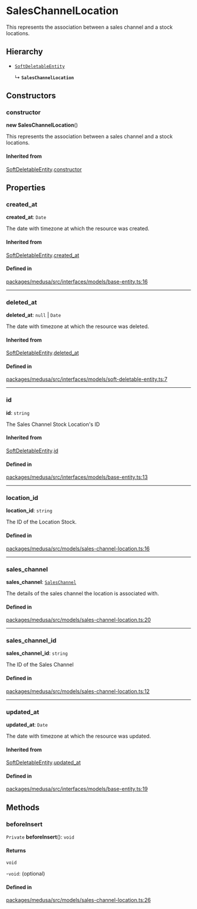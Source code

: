 # SalesChannelLocation

This represents the association between a sales channel and a stock locations.

## Hierarchy

- [`SoftDeletableEntity`](SoftDeletableEntity.md)

  ↳ **`SalesChannelLocation`**

## Constructors

### constructor

**new SalesChannelLocation**()

This represents the association between a sales channel and a stock locations.

#### Inherited from

[SoftDeletableEntity](SoftDeletableEntity.md).[constructor](SoftDeletableEntity.md#constructor)

## Properties

### created\_at

 **created\_at**: `Date`

The date with timezone at which the resource was created.

#### Inherited from

[SoftDeletableEntity](SoftDeletableEntity.md).[created_at](SoftDeletableEntity.md#created_at)

#### Defined in

[packages/medusa/src/interfaces/models/base-entity.ts:16](https://github.com/medusajs/medusa/blob/3d9f5ae63/packages/medusa/src/interfaces/models/base-entity.ts#L16)

___

### deleted\_at

 **deleted\_at**: ``null`` \| `Date`

The date with timezone at which the resource was deleted.

#### Inherited from

[SoftDeletableEntity](SoftDeletableEntity.md).[deleted_at](SoftDeletableEntity.md#deleted_at)

#### Defined in

[packages/medusa/src/interfaces/models/soft-deletable-entity.ts:7](https://github.com/medusajs/medusa/blob/3d9f5ae63/packages/medusa/src/interfaces/models/soft-deletable-entity.ts#L7)

___

### id

 **id**: `string`

The Sales Channel Stock Location's ID

#### Inherited from

[SoftDeletableEntity](SoftDeletableEntity.md).[id](SoftDeletableEntity.md#id)

#### Defined in

[packages/medusa/src/interfaces/models/base-entity.ts:13](https://github.com/medusajs/medusa/blob/3d9f5ae63/packages/medusa/src/interfaces/models/base-entity.ts#L13)

___

### location\_id

 **location\_id**: `string`

The ID of the Location Stock.

#### Defined in

[packages/medusa/src/models/sales-channel-location.ts:16](https://github.com/medusajs/medusa/blob/3d9f5ae63/packages/medusa/src/models/sales-channel-location.ts#L16)

___

### sales\_channel

 **sales\_channel**: [`SalesChannel`](SalesChannel.md)

The details of the sales channel the location is associated with.

#### Defined in

[packages/medusa/src/models/sales-channel-location.ts:20](https://github.com/medusajs/medusa/blob/3d9f5ae63/packages/medusa/src/models/sales-channel-location.ts#L20)

___

### sales\_channel\_id

 **sales\_channel\_id**: `string`

The ID of the Sales Channel

#### Defined in

[packages/medusa/src/models/sales-channel-location.ts:12](https://github.com/medusajs/medusa/blob/3d9f5ae63/packages/medusa/src/models/sales-channel-location.ts#L12)

___

### updated\_at

 **updated\_at**: `Date`

The date with timezone at which the resource was updated.

#### Inherited from

[SoftDeletableEntity](SoftDeletableEntity.md).[updated_at](SoftDeletableEntity.md#updated_at)

#### Defined in

[packages/medusa/src/interfaces/models/base-entity.ts:19](https://github.com/medusajs/medusa/blob/3d9f5ae63/packages/medusa/src/interfaces/models/base-entity.ts#L19)

## Methods

### beforeInsert

`Private` **beforeInsert**(): `void`

#### Returns

`void`

-`void`: (optional) 

#### Defined in

[packages/medusa/src/models/sales-channel-location.ts:26](https://github.com/medusajs/medusa/blob/3d9f5ae63/packages/medusa/src/models/sales-channel-location.ts#L26)
